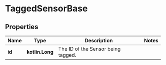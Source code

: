 
# TaggedSensorBase

## Properties
Name | Type | Description | Notes
------------ | ------------- | ------------- | -------------
**id** | **kotlin.Long** | The ID of the Sensor being tagged. | 



